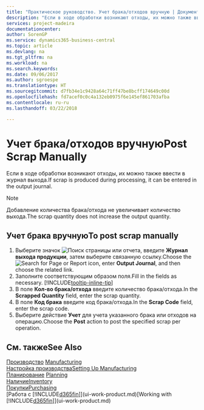 ```yaml
---
title: "Практическое руководство. Учет брака/отходов вручную | Документы Майкрософт"
description: "Если в ходе обработки возникают отходы, их можно также ввести в журнал выхода. Обратите внимание, что добавление количества брака/отхода не увеличивает количество выхода."
services: project-madeira
documentationcenter: 
author: SorenGP
ms.service: dynamics365-business-central
ms.topic: article
ms.devlang: na
ms.tgt_pltfrm: na
ms.workload: na
ms.search.keywords: 
ms.date: 09/06/2017
ms.author: sgroespe
ms.translationtype: HT
ms.sourcegitcommit: d7fb34e1c9428a64c71ff47be8bcff174649c00d
ms.openlocfilehash: fd7acef0c0c4a132eb0975f6e145ef861703afba
ms.contentlocale: ru-ru
ms.lasthandoff: 03/22/2018

---
```

# <a name="post-scrap-manually"></a><span data-ttu-id="8e492-104">Учет брака/отходов вручную</span><span class="sxs-lookup"><span data-stu-id="8e492-104">Post Scrap Manually</span></span>
<span data-ttu-id="8e492-105">Если в ходе обработки возникают отходы, их можно также ввести в журнал выхода.</span><span class="sxs-lookup"><span data-stu-id="8e492-105">If scrap is produced during processing, it can be entered in the output journal.</span></span> 

> [!NOTE]
> <span data-ttu-id="8e492-106">Добавление количества брака/отхода не увеличивает количество выхода.</span><span class="sxs-lookup"><span data-stu-id="8e492-106">The scrap quantity does not increase the output quantity.</span></span>  

## <a name="to-post-scrap-manually"></a><span data-ttu-id="8e492-107">Учет брака вручную</span><span class="sxs-lookup"><span data-stu-id="8e492-107">To post scrap manually</span></span>  
1. <span data-ttu-id="8e492-108">Выберите значок ![Поиск страницы или отчета](media/ui-search/search_small.png "Значок поиска страницы или отчета"), введите **Журнал выхода продукции**, затем выберите связанную ссылку.</span><span class="sxs-lookup"><span data-stu-id="8e492-108">Choose the ![Search for Page or Report](media/ui-search/search_small.png "Search for Page or Report icon") icon, enter **Output Journal**, and then choose the related link.</span></span>  
2. <span data-ttu-id="8e492-109">Заполните соответствующим образом поля.</span><span class="sxs-lookup"><span data-stu-id="8e492-109">Fill in the fields as necessary.</span></span> [!INCLUDE[tooltip-inline-tip](includes/tooltip-inline-tip_md.md)]  
3. <span data-ttu-id="8e492-110">В поле **Кол-во брака/отхода** введите количество брака/отхода.</span><span class="sxs-lookup"><span data-stu-id="8e492-110">In the **Scrapped Quantity** field, enter the scrap quantity.</span></span>  
4. <span data-ttu-id="8e492-111">В поле **Код брака** введите код брака/отхода.</span><span class="sxs-lookup"><span data-stu-id="8e492-111">In the **Scrap Code** field, enter the scrap code.</span></span>  
5. <span data-ttu-id="8e492-112">Выберите действие **Учет** для учета указанного брака или отходов на операцию.</span><span class="sxs-lookup"><span data-stu-id="8e492-112">Choose the **Post** action to post the specified scrap per operation.</span></span>  

## <a name="see-also"></a><span data-ttu-id="8e492-113">См. также</span><span class="sxs-lookup"><span data-stu-id="8e492-113">See Also</span></span>  
<span data-ttu-id="8e492-114">[Производство](production-manage-manufacturing.md)  </span><span class="sxs-lookup"><span data-stu-id="8e492-114">[Manufacturing](production-manage-manufacturing.md)  </span></span>  
[<span data-ttu-id="8e492-115">Настройка производства</span><span class="sxs-lookup"><span data-stu-id="8e492-115">Setting Up Manufacturing</span></span>](production-configure-production-processes.md)  
<span data-ttu-id="8e492-116">[Планирование](production-planning.md)    </span><span class="sxs-lookup"><span data-stu-id="8e492-116">[Planning](production-planning.md)    </span></span>  
[<span data-ttu-id="8e492-117">Наличие</span><span class="sxs-lookup"><span data-stu-id="8e492-117">Inventory</span></span>](inventory-manage-inventory.md)  
[<span data-ttu-id="8e492-118">Покупки</span><span class="sxs-lookup"><span data-stu-id="8e492-118">Purchasing</span></span>](purchasing-manage-purchasing.md)  
<span data-ttu-id="8e492-119">[Работа с [!INCLUDE[d365fin](includes/d365fin_md.md)]](ui-work-product.md)</span><span class="sxs-lookup"><span data-stu-id="8e492-119">[Working with [!INCLUDE[d365fin](includes/d365fin_md.md)]](ui-work-product.md)</span></span>

